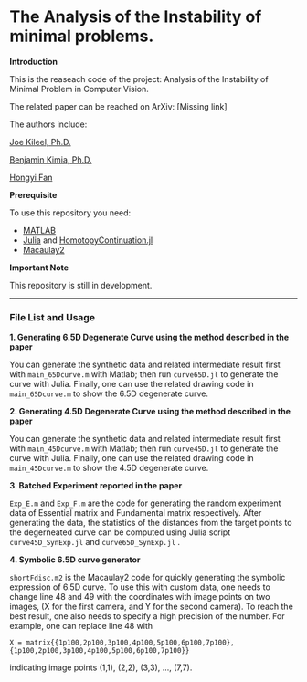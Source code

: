 # The Analysis of the Instability of minimal problems.
__Introduction__

This is the reaseach code of the project: Analysis of the Instability of Minimal Problem in Computer Vision. 

The related paper can be reached on ArXiv: [Missing link]

The authors include:

[Joe Kileel, Ph.D.](https://web.ma.utexas.edu/users/jkileel/)

[Benjamin Kimia, Ph.D.](https://vivo.brown.edu/display/bkimia)

[Hongyi Fan](http://vision2.lems.brown.edu/graduateStudents/hongyi/Hongyi%20Fan.html)


__Prerequisite__

To use this repository you need: 

+ [MATLAB](https://www.mathworks.com/products/matlab.html)
+ [Julia](https://julialang.org/) and [HomotopyContinuation.jl](https://www.juliahomotopycontinuation.org/)
+ [Macaulay2](http://www2.macaulay2.com/Macaulay2/)

__Important Note__

This repository is still in development. 

---

### File List and Usage

__1. Generating 6.5D Degenerate Curve using the method described in the paper__

You can generate the synthetic data and related intermediate result first with `main_65Dcurve.m` with Matlab; then run `curve65D.jl` to generate the curve with Julia. Finally, one can use the related drawing code in `main_65Dcurve.m` to show the 6.5D degenerate curve.

__2. Generating 4.5D Degenerate Curve using the method described in the paper__

You can generate the synthetic data and related intermediate result first with `main_45Dcurve.m` with Matlab; then run `curve45D.jl` to generate the curve with Julia. Finally, one can use the related drawing code in `main_45Dcurve.m` to show the 4.5D degenerate curve.

__3. Batched Experiment reported in the paper__

`Exp_E.m` and `Exp_F.m` are the code for generating the random experiment data of Essential matrix and Fundamental matrix respectively. After generating the data, the statistics of the distances from the target points to the degerneated curve can be computed using Julia script `curve45D_SynExp.jl` and `curve65D_SynExp.jl` . 

__4. Symbolic 6.5D curve generator__

`shortFdisc.m2` is the Macaulay2 code for quickly generating the symbolic expression of 6.5D curve. To use this with custom data, one needs to change line 48 and 49 with the coordinates with image points on two images, (X for the first camera, and Y for the second camera). To reach the best result, one also needs to specify a high precision of the number. For example, one can replace line 48 with
```
X = matrix{{1p100,2p100,3p100,4p100,5p100,6p100,7p100},{1p100,2p100,3p100,4p100,5p100,6p100,7p100}}
```
indicating image points (1,1), (2,2), (3,3), ..., (7,7).
 
